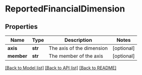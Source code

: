 # ReportedFinancialDimension

## Properties
Name | Type | Description | Notes
------------ | ------------- | ------------- | -------------
**axis** | **str** | The axis of the dimension | [optional] 
**member** | **str** | The member of the axis | [optional] 

[[Back to Model list]](../README.md#documentation-for-models) [[Back to API list]](../README.md#documentation-for-api-endpoints) [[Back to README]](../README.md)


